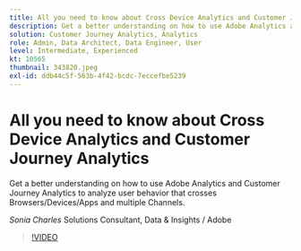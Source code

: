 ```yaml
---
title: All you need to know about Cross Device Analytics and Customer Journey Analytics
description: Get a better understanding on how to use Adobe Analytics and Customer Journey Analytics to analyze user behavior that crosses Browsers/Devices/Apps and multiple Channels.
solution: Customer Journey Analytics, Analytics
role: Admin, Data Architect, Data Engineer, User
level: Intermediate, Experienced
kt: 10565
thumbnail: 343820.jpeg
exl-id: ddb44c5f-563b-4f42-bcdc-7eccefbe5239
---
```

# All you need to know about Cross Device Analytics and Customer Journey Analytics

Get a better understanding on how to use Adobe Analytics and Customer Journey Analytics to analyze user behavior that crosses Browsers/Devices/Apps and multiple Channels.

*Sonia Charles* Solutions Consultant, Data & Insights / Adobe

>[!VIDEO](https://video.tv.adobe.com/v/343820/?quality=12&learn=on)
